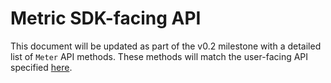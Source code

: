 # Metric SDK-facing API

This document will be updated as part of the v0.2 milestone with a
detailed list of `Meter` API methods.  These methods will match the
user-facing API specified [here](api-metrics-user.md).
